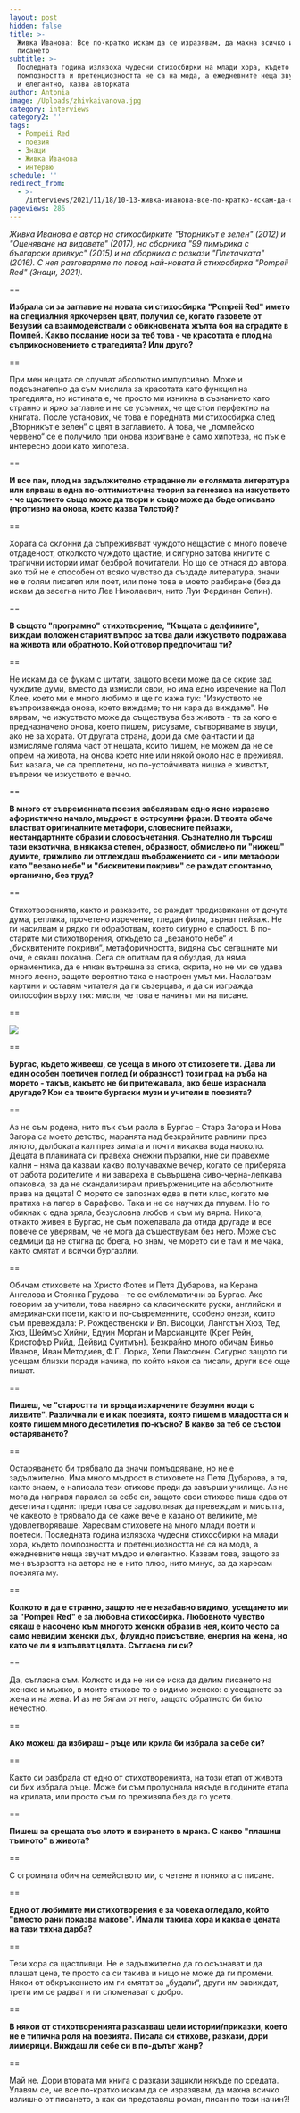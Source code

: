 ```yaml
---
layout: post
hidden: false
title: >-
  Живка Иванова: Все по-кратко искам да се изразявам, да махна всичко излишно от
  писането
subtitle: >-
  Последната година излязоха чудесни стихосбирки на млади хора, където
  помпозността и претенциозността не са на мода, а ежедневните неща звучат мъдро
  и елегантно, казва авторката
author: Antonia
image: /Uploads/zhivkaivanova.jpg
category: interviews
category2: ''
tags:
  - Pompeii Red
  - поезия
  - Знаци
  - Живка Иванова
  - интервю
schedule: ''
redirect_from:
  - >-
    /interviews/2021/11/18/10-13-живка-иванова-все-по-кратко-искам-да-се-изразявам-да-махна-всичко-излишно-от-писането
pageviews: 286
---
```

*Живка Иванова е автор на стихосбирките "Вторникът е зелен" (2012) и "Оценяване на видовете" (2017), на сборника "99 лимърика с български привкус" (2015) и на сборника с разкази "Плетачката" (2016). С нея разговаряме по повод най-новата й стихосбирка "Pompeii Red" (Знаци, 2021).*

\==

**Избрала си за заглавие на новата си стихосбирка "Pompeii Red" името на специалния яркочервен цвят, получил се, когато газовете от Везувий са взаимодействали с обикновената жълта боя на сградите в Помпей. Какво послание носи за теб това - че красотата е плод на съприкосновението с трагедията? Или друго?**

\==

При мен нещата се случват абсолютно импулсивно. Може и подсъзнателно да съм мислила за красотата като функция на трагедията, но истината е, че просто ми изникна в съзнанието като странно и ярко заглавие и не се усъмних, че ще стои перфектно на книгата. После установих, че това е поредната ми стихосбирка след „Вторникът е зелен“ с цвят в заглавието. А това, че „помпейско червено“ се е получило при онова изригване е само хипотеза, но пък е интересно дори като хипотеза.

\==

**И все пак, плод на задължително страдание ли е голямата литература или вярваш в една по-оптимистична теория за генезиса на изкуството - че щастието също може да твори и също може да бъде описвано (противно на онова, което казва Толстой)?**

\==

Хората са склонни да съпреживяват чуждото нещастие с много повече отдаденост, отколкото чуждото щастие, и сигурно затова книгите с трагични истории имат безброй почитатели. Но що се отнася до автора, ако той не е способен от всяко чувство да създаде литература, значи не е голям писател или поет, или поне това е моето разбиране (без да искам да засегна нито Лев Николаевич, нито Луи Фердинан Селин).

\==

**В същото "програмно" стихотворение, "Къщата с делфините", виждам положен старият въпрос за това дали изкуството подражава на живота или обратното. Кой отговор предпочиташ ти?**

\==

Не искам да се фукам с цитати, защото всеки може да се скрие зад чуждите думи, вместо да измисли свои, но има едно изречение на Пол Клее, което ми е много любимо и ще го кажа тук: "Изкуството не възпроизвежда онова, което виждаме; то ни кара да виждаме". Не вярвам, че изкуството може да съществува без живота - та за кого е предназначено онова, което пишем, рисуваме, сътворяваме в звуци, ако не за хората. От другата страна, дори да сме фантасти и да измисляме голяма част от нещата, които пишем, не можем да не се опрем на живота, на онова което ние или някой около нас е преживял. Бих казала, че са преплетени, но по-устойчивата нишка е животът, въпреки че изкуството е вечно.

\==

**В много от съвременната поезия забелязвам едно ясно изразено афористично начало, мъдрост в остроумни фрази. В твоята обаче властват оригиналните метафори, словесните пейзажи, нестандартните образи и словосъчетания. Съзнателно ли търсиш тази екзотична, в някаква степен, образност, обмислено ли "нижеш" думите, грижливо ли отглеждаш въображението си - или метафори като "везано небе" и "бисквитени покриви" се раждат спонтанно, органично, без труд?**

\==

Стихотворенията, както и разказите, се раждат предизвикани от дочута дума, реплика, прочетено изречение, гледан филм, зърнат пейзаж. Не ги насилвам и рядко ги обработвам, което сигурно е слабост. В по-старите ми стихотворения, откъдето са „везаното небе“ и „бисквитените покриви“, метафоричността, видяна със сегашните ми очи, е сякаш показна. Сега се опитвам да я обуздая, да няма орнаментика, да е някак вътрешна за стиха, скрита, но не ми се удава много лесно, защото вероятно така е настроен умът ми. Наслагвам картини и оставям читателя да ги съзерцава, и да си изгражда философия върху тях: мисля, че това е начинът ми на писане.

\==

![](/Uploads/pompeii-red.jpg)

\==

**Бургас, където живееш, се усеща в много от стиховете ти. Дава ли един особен поетичен поглед (и образност) този град на ръба на морето - такъв, какъвто не би притежавала, ако беше израснала другаде? Кои са твоите бургаски музи и учители в поезията?**

\==

Аз не съм родена, нито пък съм расла в Бургас – Стара Загора и Нова Загора са моето детство, маранята над безкрайните равнини през лятото, дълбоката кал през зимата и почти никаква вода наоколо. Децата в планината си правеха снежни пързалки, ние си правехме кални – няма да казвам какво получавахме вечер, когато се приберяха от работа родителите и ни завареха в съвършена сиво-черна-лепкава опаковка, за да не скандализирам привържениците на абсолютните права на децата! С морето се запознах едва в пети клас, когато ме пратиха на лагер в Сарафово. Така и не се научих да плувам. Но го обикнах с една зряла, безусловна любов и съм му вярна. Никога, откакто живея в Бургас, не съм пожелавала да отида другаде и все повече се уверявам, че не мога да съществувам без него. Може със седмици да не стигна до брега, но знам, че морето си е там и ме чака, както смятат и всички бургазлии. 

\==

Обичам стиховете на Христо Фотев и Петя Дубарова, на Керана Ангелова и Стоянка Грудова – те се емблематични за Бургас. Ако говорим за учители, това навярно са класическите руски, английски и американски поети, както и по-съвременните, особено онези, които съм превеждала: Р. Рождественски и Вл. Висоцки, Лангстън Хюз, Тед Хюз, Шеймъс Хийни, Едуин Морган и Марсианците (Крег Рейн, Кристофър Рийд, Дейвид Суитмън). Безкрайно много обичам Биньо Иванов, Иван Методиев, Ф.Г. Лорка, Хели Лаксонен. Сигурно защото ги усещам близки поради начина, по който някои са писали, други все още пишат.

\==

**Пишеш, че "старостта ти връща изхарчените безумни нощи с лихвите". Различна ли е и как поезията, която пишем в младостта си и която пишем много десетилетия по-късно? В какво за теб се състои остаряването?**

\==

Остаряването би трябвало да значи помъдряване, но не е задължително. Има много мъдрост в стиховете на Петя Дубарова, а тя, както знаем, е написала тези стихове преди да завърши училище. Аз не мога да направя паралел за себе си, защото свои стихове пиша едва от десетина години: преди това се задоволявах да превеждам и мисълта, че каквото е трябвало да се каже вече е казано от великите, ме удовлетворяваше.
Харесвам стиховете на много млади поети и поетеси. Последната година излязоха чудесни стихосбирки на млади хора, където помпозността и претенциозността не са на мода, а ежедневните неща звучат мъдро и елегантно. Казвам това, защото за мен възрастта на автора не е нито плюс, нито минус, за да харесам поезията му.

\==

**Колкото и да е странно, защото не е незабавно видимо, усещането ми за "Pompeii Red" е за любовна стихосбирка. Любовното чувство сякаш е насочено към многото женски образи в нея, които често са само невидим женски дъх, флуидно присъствие, енергия на жена, но като че ли я изпълват цялата. Съгласна ли си?** 

\==

Да, съгласна съм. Колкото и да не ни се иска да делим писането на женско и мъжко, в моите стихове то е видимо женско: с усещането за жена и на жена. И аз не бягам от него, защото обратното би било нечестно.

\==

**Ако можеш да избираш - ръце или крила би избрала за себе си?**

\==

Както си разбрала от едно от стихотворенията, на този етап от живота си бих избрала ръце. Може би съм пропуснала някъде в годините етапа на крилата, или просто съм го преживяла без да го усетя.

\==

**Пишеш за срещата със злото и взирането в мрака. С какво "плашиш тъмното" в живота?** 

\==

С огромната обич на семейството ми, с четене и понякога с писане.

\==

**Едно от любимите ми стихотворения е за човека огледало, който "вместо рани показва макове". Има ли такива хора и каква е цената на тази тяхна дарба?**

\==

Тези хора са щастливци. Не е задължително да го осъзнават и да плащат цена, те просто са си такива и нищо не може да ги промени. Някои от обкръжението им ги смятат за „будали“, други им завиждат, трети им се радват и ги споменават с добро.

\==

**В някои от стихотворенията разказваш цели истории/приказки, което не е типична роля на поезията. Писала си стихове, разкази, дори лимерици. Виждаш ли себе си в по-дълъг жанр?**

\==

Май не. Дори втората ми книга с разкази зацикли някъде по средата. Улавям се, че все по-кратко искам да се изразявам, да махна всичко излишно от писането, а как си представяш роман, писан по този начин?!
